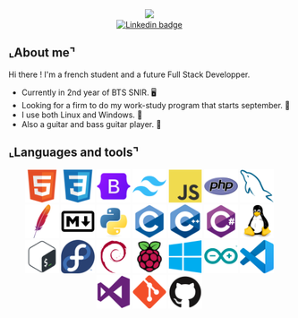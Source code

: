 <div id="header" align="center">
  <img src="https://media.giphy.com/media/heIX5HfWgEYlW/giphy.gif" width="200"/>  
  <div id="badges">
    <a href="https://www.linkedin.com/in/valentin-oberlin">
      <img src="https://img.shields.io/badge/LinkedIn-blue?style=for-the-badge&logo=linkedin&logoColor=white" alt="Linkedin badge"/>
    </a>
  </div>
</div>

## ⌞About me⌝
<div id="about">
<p>Hi there ! I'm a french student and a future Full Stack Developper.</p>
<ul>
  <li>Currently in 2nd year of BTS SNIR. 🖥️</li>
  <li>Looking for a firm to do my work-study program that starts september. 🏢</li>
  <li>I use both Linux and Windows. 💽</li>
  <li>Also a guitar and bass guitar player. 🎸</li>
</ul>
</div>

## ⌞Languages and tools⌝
<div id="icons" align="center">
  <img src="https://github.com/devicons/devicon/blob/master/icons/html5/html5-original.svg" alt="HTML 5" width="60"/>
  <img src="https://github.com/devicons/devicon/blob/master/icons/css3/css3-original.svg" alt="CSS 3" width="60"/>
  <img src="https://github.com/devicons/devicon/blob/master/icons/bootstrap/bootstrap-original.svg" alt="Bootstrap" width="60"/>
  <img src="https://github.com/devicons/devicon/blob/master/icons/tailwindcss/tailwindcss-plain.svg" alt="Tailwind" width="60"/>
  <img src="https://github.com/devicons/devicon/blob/master/icons/javascript/javascript-original.svg" alt="JavaScript" width="60"/>
  <img src="https://github.com/devicons/devicon/blob/master/icons/php/php-original.svg" alt="PHP" width="60"/>
  <img src="https://github.com/devicons/devicon/blob/master/icons/mysql/mysql-original.svg" alt="MySQL" width="60"/>
  <img src="https://github.com/devicons/devicon/blob/master/icons/apache/apache-original.svg" alt="Apache 2" width="60"/>
  <img src="https://github.com/devicons/devicon/blob/master/icons/markdown/markdown-original.svg" alt="Markdown" width="60"/>
  <img src="https://github.com/devicons/devicon/blob/master/icons/python/python-original.svg" alt="Python" width="60"/>
  <img src="https://github.com/devicons/devicon/blob/master/icons/c/c-original.svg" alt="C" width="60"/>
  <img src="https://github.com/devicons/devicon/blob/master/icons/cplusplus/cplusplus-original.svg" alt="C++" width="60"/>
  <img src="https://github.com/devicons/devicon/blob/master/icons/csharp/csharp-original.svg" alt="C#" width="60"/>
  <img src="https://github.com/devicons/devicon/blob/master/icons/linux/linux-original.svg" alt="Linux" width="60"/>
  <img src="https://github.com/devicons/devicon/blob/master/icons/bash/bash-original.svg" alt="Bash" width="60"/>
  <img src="https://github.com/devicons/devicon/blob/master/icons/fedora/fedora-original.svg" alt="Fedora" width="60"/>
  <img src="https://github.com/devicons/devicon/blob/master/icons/debian/debian-original.svg" alt="Debian" width="60"/>
  <img src="https://github.com/devicons/devicon/blob/master/icons/raspberrypi/raspberrypi-original.svg" alt="Raspberry Pi" width="60"/>
  <img src="https://github.com/devicons/devicon/blob/master/icons/windows8/windows8-original.svg" alt="Widnows" width="60"/>
  <img src="https://github.com/devicons/devicon/blob/master/icons/arduino/arduino-original.svg" alt="Arduino" width="60"/>
  <img src="https://github.com/devicons/devicon/blob/master/icons/vscode/vscode-original.svg" alt="Visual Studio Code" width="60"/>
  <img src="https://github.com/devicons/devicon/blob/master/icons/visualstudio/visualstudio-plain.svg" alt="Visual Studio Code" width="60"/>
  <img src="https://github.com/devicons/devicon/blob/master/icons/git/git-original.svg" alt="Git" width="60"/>
  <img src="https://github.com/devicons/devicon/blob/master/icons/github/github-original.svg" alt="Github" width="60"/>
</div>
